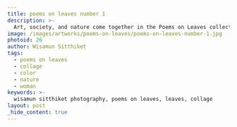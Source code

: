 ```yaml
---
title: poems on leaves number 1
description: >-
  Art, society, and nature come together in the Poems on Leaves collection by Wisamun Sitthiket.
image: /images/artworks/poems-on-leaves/poems-on-leaves-number-1.jpg
photoid: 26
author: Wisamun Sitthiket
tags:
  - poems on leaves
  - collage
  - color
  - nature
  - woman
keywords: >-
  wisamun sitthiket photography, poems on leaves, leaves, collage
layout: post
_hide_content: true
---
```

